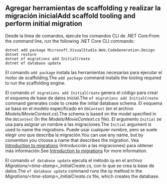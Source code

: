 <a name="cli"></a>
## <a name="add-scaffold-tooling-and-perform-initial-migration"></a><span data-ttu-id="6759b-101">Agregar herramientas de scaffolding y realizar la migración inicial</span><span class="sxs-lookup"><span data-stu-id="6759b-101">Add scaffold tooling and perform initial migration</span></span>

<span data-ttu-id="6759b-102">Desde la línea de comandos, ejecute los comandos CLI de .NET Core:</span><span class="sxs-lookup"><span data-stu-id="6759b-102">From the command line, run the following .NET Core CLI commands:</span></span>

```console
dotnet add package Microsoft.VisualStudio.Web.CodeGeneration.Design
dotnet restore
dotnet ef migrations add InitialCreate
dotnet ef database update
```

<span data-ttu-id="6759b-103">El comando `add package` instala las herramientas necesarias para ejecutar el motor de scaffolding.</span><span class="sxs-lookup"><span data-stu-id="6759b-103">The `add package` command installs the tooling required to run the scaffolding engine.</span></span>

<span data-ttu-id="6759b-104">El comando `ef migrations add InitialCreate` genera el código para crear el esquema de base de datos inicial.</span><span class="sxs-lookup"><span data-stu-id="6759b-104">The `ef migrations add InitialCreate` command generates code to create the initial database schema.</span></span> <span data-ttu-id="6759b-105">El esquema se basa en el modelo especificado en `DbContext` (en el archivo *Models/MovieContext.cs*).</span><span class="sxs-lookup"><span data-stu-id="6759b-105">The schema is based on the model specified in the `DbContext` (In the *Models/MovieContext.cs* file).</span></span> <span data-ttu-id="6759b-106">El argumento `Initial` se usa para asignar un nombre a las migraciones.</span><span class="sxs-lookup"><span data-stu-id="6759b-106">The `Initial` argument is used to name the migrations.</span></span> <span data-ttu-id="6759b-107">Puede usar cualquier nombre, pero se suele elegir uno que describa la migración.</span><span class="sxs-lookup"><span data-stu-id="6759b-107">You can use any name, but by convention you choose a name that describes the migration.</span></span> <span data-ttu-id="6759b-108">Vea [Introduction to migrations](xref:data/ef-mvc/migrations#introduction-to-migrations) (Introducción a las migraciones) para obtener más información.</span><span class="sxs-lookup"><span data-stu-id="6759b-108">See [Introduction to migrations](xref:data/ef-mvc/migrations#introduction-to-migrations) for more information.</span></span>

<span data-ttu-id="6759b-109">El comando `ef database update` ejecuta el método `Up` en el archivo *Migrations/\<time-stamp>_InitialCreate.cs*, con lo que se crea la base de datos.</span><span class="sxs-lookup"><span data-stu-id="6759b-109">The `ef database update` command runs the `Up` method in the *Migrations/\<time-stamp>_InitialCreate.cs* file, which creates the database.</span></span>